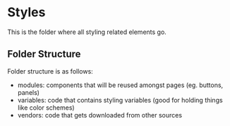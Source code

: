 # Styles

This is the folder where all styling related elements go.

## Folder Structure

Folder structure is as follows:

* modules: components that will be reused amongst pages (eg. buttons, panels)
* variables: code that contains styling variables (good for holding things like color schemes)
* vendors: code that gets downloaded from other sources
